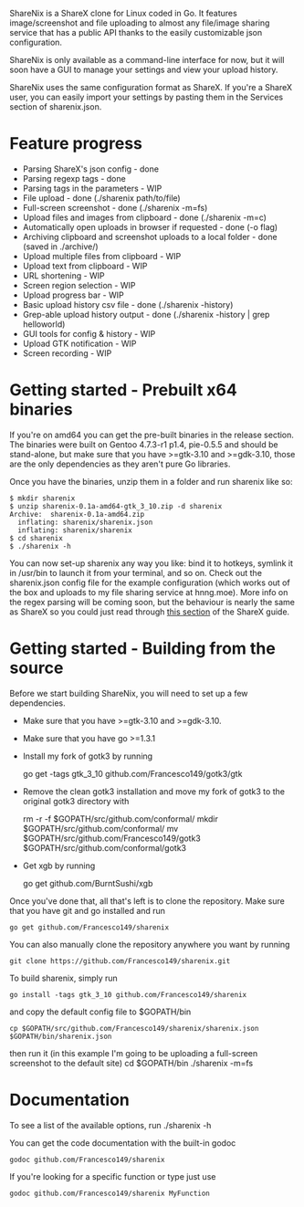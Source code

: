 ShareNix is a ShareX clone for Linux coded in Go. It features image/screenshot and file 
uploading to almost any file/image sharing service that has a public API thanks to the 
easily customizable json configuration.

ShareNix is only available as a command-line interface for now, but it will soon have 
a GUI to manage your settings and view your upload history.

ShareNix uses the same configuration format as ShareX. If you're a ShareX user, you can 
easily import your settings by pasting them in the Services section of sharenix.json. 

Feature progress
============
* Parsing ShareX's json config - done
* Parsing regexp tags - done
* Parsing tags in the parameters - WIP
* File upload - done (./sharenix path/to/file)
* Full-screen screenshot - done (./sharenix -m=fs)
* Upload files and images from clipboard - done (./sharenix -m=c)
* Automatically open uploads in browser if requested - done (-o flag)
* Archiving clipboard and screenshot uploads to a local folder - done (saved in ./archive/)
* Upload multiple files from clipboard - WIP
* Upload text from clipboard - WIP
* URL shortening - WIP
* Screen region selection - WIP
* Upload progress bar - WIP
* Basic upload history csv file - done (./sharenix -history)
* Grep-able upload history output - done (./sharenix -history | grep helloworld)
* GUI tools for config & history - WIP
* Upload GTK notification - WIP
* Screen recording - WIP

Getting started - Prebuilt x64 binaries
============
If you're on amd64 you can get the pre-built binaries in the release section.
The binaries were built on Gentoo 4.7.3-r1 p1.4, pie-0.5.5 and should be stand-alone, 
but make sure that you have >=gtk-3.10 and >=gdk-3.10, those are the only dependencies 
as they aren't pure Go libraries. 

Once you have the binaries, unzip them in a folder and run sharenix like so:

	$ mkdir sharenix
	$ unzip sharenix-0.1a-amd64-gtk_3_10.zip -d sharenix
	Archive:  sharenix-0.1a-amd64.zip
	  inflating: sharenix/sharenix.json  
	  inflating: sharenix/sharenix       
	$ cd sharenix
	$ ./sharenix -h
	
You can now set-up sharenix any way you like: bind it to hotkeys, symlink it 
in /usr/bin to launch it from your terminal, and so on.
Check out the sharenix.json config file for the example configuration (which 
works out of the box and uploads to my file sharing service at hnng.moe).
More info on the regex parsing will be coming soon, but the behaviour is nearly 
the same as ShareX so you could just read through 
[this section](https://github.com/ShareX/ShareX/wiki/Custom%20Uploader) of 
the ShareX guide.

Getting started - Building from the source
============
Before we start building ShareNix, you will need to set up a few dependencies.
* Make sure that you have >=gtk-3.10 and >=gdk-3.10. 
* Make sure that you have go >=1.3.1
* Install my fork of gotk3 by running

	go get -tags gtk_3_10 github.com/Francesco149/gotk3/gtk
	
* Remove the clean gotk3 installation and move my fork of gotk3 to 
  the original gotk3 directory with

	rm -r -f $GOPATH/src/github.com/conformal/
	mkdir $GOPATH/src/github.com/conformal/
	mv $GOPATH/src/github.com/Francesco149/gotk3 $GOPATH/src/github.com/conformal/gotk3
	
* Get xgb by running

	go get github.com/BurntSushi/xgb

Once you've done that, all that's left is to clone the repository.
Make sure that you have git and go installed and run

    go get github.com/Francesco149/sharenix


You can also manually clone the repository anywhere you want by running

    git clone https://github.com/Francesco149/sharenix.git
    

To build sharenix, simply run

	go install -tags gtk_3_10 github.com/Francesco149/sharenix
	
and copy the default config file to $GOPATH/bin

	cp $GOPATH/src/github.com/Francesco149/sharenix/sharenix.json $GOPATH/bin/sharenix.json 
	
then run it (in this example I'm going to be uploading a full-screen screenshot to the default site)
	cd $GOPATH/bin
	./sharenix -m=fs
    
Documentation
============
To see a list of the available options, run
	./sharenix -h

You can get the code documentation with the built-in godoc 

    godoc github.com/Francesco149/sharenix
    
If you're looking for a specific function or type just use

    godoc github.com/Francesco149/sharenix MyFunction
    

